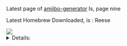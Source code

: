 Latest page of [amiibo-generator](https://hax0kartik.github.io/amiibo-generator/)
Is, page nine


Latest Homebrew Downloaded, is :  Reese

<a href="https://github.com/Ghost0159/AmiiGhost/raw/main/Amiibo/Animal%20Crossing/Reese.bin">
  <img src="https://github.com/Ghost0159/AmiiGhost/raw/main/img/Animal%20Crossing/Reese.png">
</a>

<details><summary>Details:</summary>
0x018a000002450502
</details></p>
